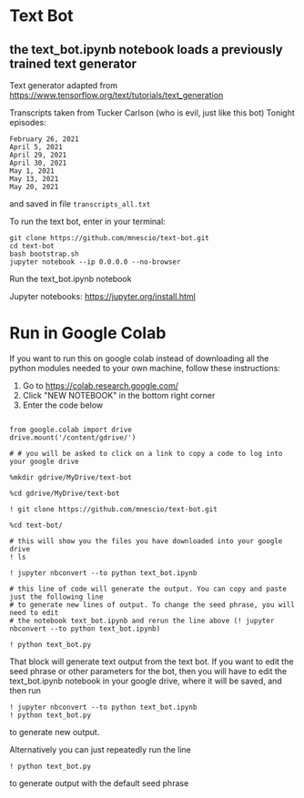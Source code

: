 # Text Bot

## the text_bot.ipynb notebook loads a previously trained text generator

Text generator adapted from https://www.tensorflow.org/text/tutorials/text_generation

Transcripts taken from Tucker Carlson (who is evil, just like this bot) Tonight episodes:

```
February 26, 2021
April 5, 2021
April 29, 2021
April 30, 2021
May 1, 2021
May 13, 2021
May 20, 2021
```

and saved in file ```transcripts_all.txt```


To run the text bot, enter in your terminal:

```
git clone https://github.com/mnescio/text-bot.git
cd text-bot
bash bootstrap.sh
jupyter notebook --ip 0.0.0.0 --no-browser
```

Run the text_bot.ipynb notebook

Jupyter notebooks: https://jupyter.org/install.html



# Run in Google Colab

If you want to run this on google colab instead of downloading all the python modules needed to your own machine, follow these instructions:

1. Go to https://colab.research.google.com/
2. Click "NEW NOTEBOOK" in the bottom right corner
3. Enter the code below

```

from google.colab import drive
drive.mount('/content/gdrive/')

# # you will be asked to click on a link to copy a code to log into your google drive

%mkdir gdrive/MyDrive/text-bot

%cd gdrive/MyDrive/text-bot

! git clone https://github.com/mnescio/text-bot.git

%cd text-bot/

# this will show you the files you have downloaded into your google drive
! ls 

! jupyter nbconvert --to python text_bot.ipynb

# this line of code will generate the output. You can copy and paste just the following line
# to generate new lines of output. To change the seed phrase, you will need to edit
# the notebook text_bot.ipynb and rerun the line above (! jupyter nbconvert --to python text_bot.ipynb)

! python text_bot.py

```

That block will generate text output from the text bot. If you want to edit the seed phrase or other parameters for the bot, then you will have to edit the text_bot.ipynb notebook in your google drive, where it will be saved, and then run 

```
! jupyter nbconvert --to python text_bot.ipynb
! python text_bot.py
```
to generate new output.

Alternatively you can just repeatedly run the line

```
! python text_bot.py
```

to generate output with the default seed phrase


